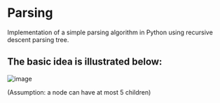 # Parsing
Implementation of a simple parsing algorithm in Python using recursive descent parsing tree.

## The basic idea is illustrated below:

![image](https://user-images.githubusercontent.com/66127211/185623464-4cf268c1-4a44-4c9e-88e2-d06bce8b0017.png)

(Assumption: a node can have at most 5 children)
